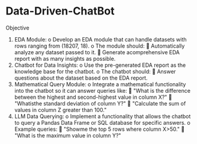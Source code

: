 # Data-Driven-ChatBot
 Objective
 1. EDA Module:
 o Develop an EDA module that can handle datasets with rows ranging from (18207, 18).
 o The module should:
  
Automatically analyze any dataset passed to it.
  
Generate acomprehensive EDA report with as many insights as
 possible.
 2. Chatbot for Data Insights:
 o Use the pre-generated EDA report as the knowledge base for the chatbot.
 o The chatbot should:
  
Answer questions about the dataset based on the EDA report.
 3. Mathematical Query Module:
 o Integrate a mathematical functionality into the chatbot so it can answer
 queries like:
  
"What is the difference between the highest and second-highest
 value in column X?"
  
"Whatisthe standard deviation of column Y?"
  
"Calculate the sum of values in column Z greater than 100."
 4. LLM Data Querying:
 o Implement a functionality that allows the chatbot to query a Pandas
 Data Frame or SQL database for specific answers.
 o Example queries:
  
"Showme the top 5 rows where column X>50."
  
"What is the maximum value in column Y?"
